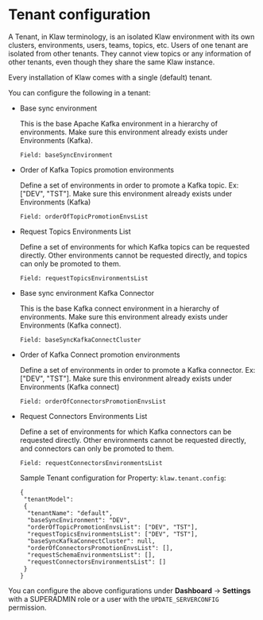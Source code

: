 # Tenant configuration

A Tenant, in Klaw terminology, is an isolated Klaw environment with its
own clusters, environments, users, teams, topics, etc. Users of one
tenant are isolated from other tenants. They cannot view topics or any
information of other tenants, even though they share the same Klaw
instance.

Every installation of Klaw comes with a single (default) tenant.

You can configure the following in a tenant:

- Base sync environment

  This is the base Apache Kafka environment in a hierarchy of
  environments. Make sure this environment already exists under
  Environments (Kafka).

      Field: baseSyncEnvironment

- Order of Kafka Topics promotion environments

  Define a set of environments in order to promote a
  Kafka topic. Ex: \[\"DEV\", \"TST\"\]. Make sure this
  environment already exists under Environments (Kafka)

      Field: orderOfTopicPromotionEnvsList

- Request Topics Environments List

  Define a set of environments for which Kafka topics can be
  requested directly. Other environments cannot be requested
  directly, and topics can only be promoted to them.

      Field: requestTopicsEnvironmentsList

- Base sync environment Kafka Connector

  This is the base Kafka connect environment in a hierarchy of
  environments. Make sure this environment already exists under
  Environments (Kafka connect).

      Field: baseSyncKafkaConnectCluster

- Order of Kafka Connect promotion environments

  Define a set of environments in order to promote a
  Kafka connector. Ex: \[\"DEV\", \"TST\"\]. Make sure this
  environment already exists under Environments (Kafka connect)

      Field: orderOfConnectorsPromotionEnvsList

- Request Connectors Environments List

  Define a set of environments for which Kafka connectors can be
  requested directly. Other environments cannot be requested
  directly, and connectors can only be promoted to them.

      Field: requestConnectorsEnvironmentsList

  Sample Tenant configuration for Property: `klaw.tenant.config`:

  ```
  {
   "tenantModel":
   {
    "tenantName": "default",
    "baseSyncEnvironment": "DEV",
    "orderOfTopicPromotionEnvsList": ["DEV", "TST"],
    "requestTopicsEnvironmentsList": ["DEV", "TST"],
    "baseSyncKafkaConnectCluster": null,
    "orderOfConnectorsPromotionEnvsList": [],
    "requestSchemaEnvironmentsList": [],
    "requestConnectorsEnvironmentsList": []
   }
  }
  ```

You can configure the above configurations under **Dashboard** -\>
**Settings** with a SUPERADMIN role or a user with the
`UPDATE_SERVERCONFIG` permission.
